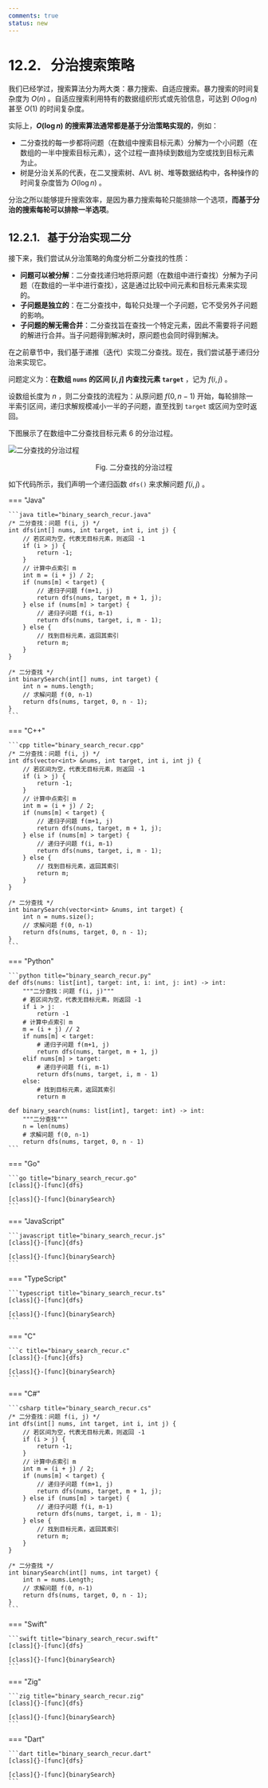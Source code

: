 ```yaml
---
comments: true
status: new
---
```


# 12.2. &nbsp; 分治搜索策略

我们已经学过，搜索算法分为两大类：暴力搜索、自适应搜索。暴力搜索的时间复杂度为 $O(n)$ 。自适应搜索利用特有的数据组织形式或先验信息，可达到 $O(\log n)$ 甚至 $O(1)$ 的时间复杂度。

实际上，**$O(\log n)$ 的搜索算法通常都是基于分治策略实现的**，例如：

- 二分查找的每一步都将问题（在数组中搜索目标元素）分解为一个小问题（在数组的一半中搜索目标元素），这个过程一直持续到数组为空或找到目标元素为止。
- 树是分治关系的代表，在二叉搜索树、AVL 树、堆等数据结构中，各种操作的时间复杂度皆为 $O(\log n)$ 。

分治之所以能够提升搜索效率，是因为暴力搜索每轮只能排除一个选项，**而基于分治的搜索每轮可以排除一半选项**。

## 12.2.1. &nbsp; 基于分治实现二分

接下来，我们尝试从分治策略的角度分析二分查找的性质：

- **问题可以被分解**：二分查找递归地将原问题（在数组中进行查找）分解为子问题（在数组的一半中进行查找），这是通过比较中间元素和目标元素来实现的。
- **子问题是独立的**：在二分查找中，每轮只处理一个子问题，它不受另外子问题的影响。
- **子问题的解无需合并**：二分查找旨在查找一个特定元素，因此不需要将子问题的解进行合并。当子问题得到解决时，原问题也会同时得到解决。

在之前章节中，我们基于递推（迭代）实现二分查找。现在，我们尝试基于递归分治来实现它。

问题定义为：**在数组 `nums` 的区间 $[i, j]$ 内查找元素 `target`** ，记为 $f(i, j)$ 。

设数组长度为 $n$ ，则二分查找的流程为：从原问题 $f(0, n-1)$ 开始，每轮排除一半索引区间，递归求解规模减小一半的子问题，直至找到 `target` 或区间为空时返回。

下图展示了在数组中二分查找目标元素 $6$ 的分治过程。

![二分查找的分治过程](binary_search_recur.assets/binary_search_recur.png)

<p align="center"> Fig. 二分查找的分治过程 </p>

如下代码所示，我们声明一个递归函数 `dfs()` 来求解问题 $f(i, j)$ 。

=== "Java"

    ```java title="binary_search_recur.java"
    /* 二分查找：问题 f(i, j) */
    int dfs(int[] nums, int target, int i, int j) {
        // 若区间为空，代表无目标元素，则返回 -1
        if (i > j) {
            return -1;
        }
        // 计算中点索引 m
        int m = (i + j) / 2;
        if (nums[m] < target) {
            // 递归子问题 f(m+1, j)
            return dfs(nums, target, m + 1, j);
        } else if (nums[m] > target) {
            // 递归子问题 f(i, m-1)
            return dfs(nums, target, i, m - 1);
        } else {
            // 找到目标元素，返回其索引
            return m;
        }
    }

    /* 二分查找 */
    int binarySearch(int[] nums, int target) {
        int n = nums.length;
        // 求解问题 f(0, n-1)
        return dfs(nums, target, 0, n - 1);
    }
    ```

=== "C++"

    ```cpp title="binary_search_recur.cpp"
    /* 二分查找：问题 f(i, j) */
    int dfs(vector<int> &nums, int target, int i, int j) {
        // 若区间为空，代表无目标元素，则返回 -1
        if (i > j) {
            return -1;
        }
        // 计算中点索引 m
        int m = (i + j) / 2;
        if (nums[m] < target) {
            // 递归子问题 f(m+1, j)
            return dfs(nums, target, m + 1, j);
        } else if (nums[m] > target) {
            // 递归子问题 f(i, m-1)
            return dfs(nums, target, i, m - 1);
        } else {
            // 找到目标元素，返回其索引
            return m;
        }
    }

    /* 二分查找 */
    int binarySearch(vector<int> &nums, int target) {
        int n = nums.size();
        // 求解问题 f(0, n-1)
        return dfs(nums, target, 0, n - 1);
    }
    ```

=== "Python"

    ```python title="binary_search_recur.py"
    def dfs(nums: list[int], target: int, i: int, j: int) -> int:
        """二分查找：问题 f(i, j)"""
        # 若区间为空，代表无目标元素，则返回 -1
        if i > j:
            return -1
        # 计算中点索引 m
        m = (i + j) // 2
        if nums[m] < target:
            # 递归子问题 f(m+1, j)
            return dfs(nums, target, m + 1, j)
        elif nums[m] > target:
            # 递归子问题 f(i, m-1)
            return dfs(nums, target, i, m - 1)
        else:
            # 找到目标元素，返回其索引
            return m

    def binary_search(nums: list[int], target: int) -> int:
        """二分查找"""
        n = len(nums)
        # 求解问题 f(0, n-1)
        return dfs(nums, target, 0, n - 1)
    ```

=== "Go"

    ```go title="binary_search_recur.go"
    [class]{}-[func]{dfs}

    [class]{}-[func]{binarySearch}
    ```

=== "JavaScript"

    ```javascript title="binary_search_recur.js"
    [class]{}-[func]{dfs}

    [class]{}-[func]{binarySearch}
    ```

=== "TypeScript"

    ```typescript title="binary_search_recur.ts"
    [class]{}-[func]{dfs}

    [class]{}-[func]{binarySearch}
    ```

=== "C"

    ```c title="binary_search_recur.c"
    [class]{}-[func]{dfs}

    [class]{}-[func]{binarySearch}
    ```

=== "C#"

    ```csharp title="binary_search_recur.cs"
    /* 二分查找：问题 f(i, j) */
    int dfs(int[] nums, int target, int i, int j) {
        // 若区间为空，代表无目标元素，则返回 -1
        if (i > j) {
            return -1;
        }
        // 计算中点索引 m
        int m = (i + j) / 2;
        if (nums[m] < target) {
            // 递归子问题 f(m+1, j)
            return dfs(nums, target, m + 1, j);
        } else if (nums[m] > target) {
            // 递归子问题 f(i, m-1)
            return dfs(nums, target, i, m - 1);
        } else {
            // 找到目标元素，返回其索引
            return m;
        }
    }

    /* 二分查找 */
    int binarySearch(int[] nums, int target) {
        int n = nums.Length;
        // 求解问题 f(0, n-1)
        return dfs(nums, target, 0, n - 1);
    }
    ```

=== "Swift"

    ```swift title="binary_search_recur.swift"
    [class]{}-[func]{dfs}

    [class]{}-[func]{binarySearch}
    ```

=== "Zig"

    ```zig title="binary_search_recur.zig"
    [class]{}-[func]{dfs}

    [class]{}-[func]{binarySearch}
    ```

=== "Dart"

    ```dart title="binary_search_recur.dart"
    [class]{}-[func]{dfs}

    [class]{}-[func]{binarySearch}
    ```
